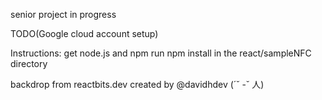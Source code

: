 senior project in progress

TODO(Google cloud account setup)

Instructions:
get node.js and npm
run npm install in the react/sampleNFC directory

backdrop from reactbits.dev created by @davidhdev 
(´˘ -˘ 人)
